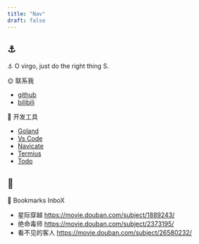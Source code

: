 ```yaml
---
title: "Nav"
draft: false
---
```


## ⚓ 

⚓ O virgo, just do the right thing S.
<div class="nav">

🌞 联系我
- [github](https://github.com/supuwoerc)
- [bilibili](https://space.bilibili.com/48720139)
 
🔨 开发工具
- [Goland](https://www.jetbrains.com/go/)
- [Vs Code](https://code.visualstudio.com/)
- [Navicate](https://navicat.com.cn/)
- [Termius](https://www.termius.com/)
- [Todo](https://todo.microsoft.com/zh-cn/)

</div>

## 🔖 

🔖 Bookmarks InboX

<div class="bookmark">

- 星际穿越 https://movie.douban.com/subject/1889243/
- 绝命毒师 https://movie.douban.com/subject/2373195/
- 看不见的客人 https://movie.douban.com/subject/26580232/

</div>
